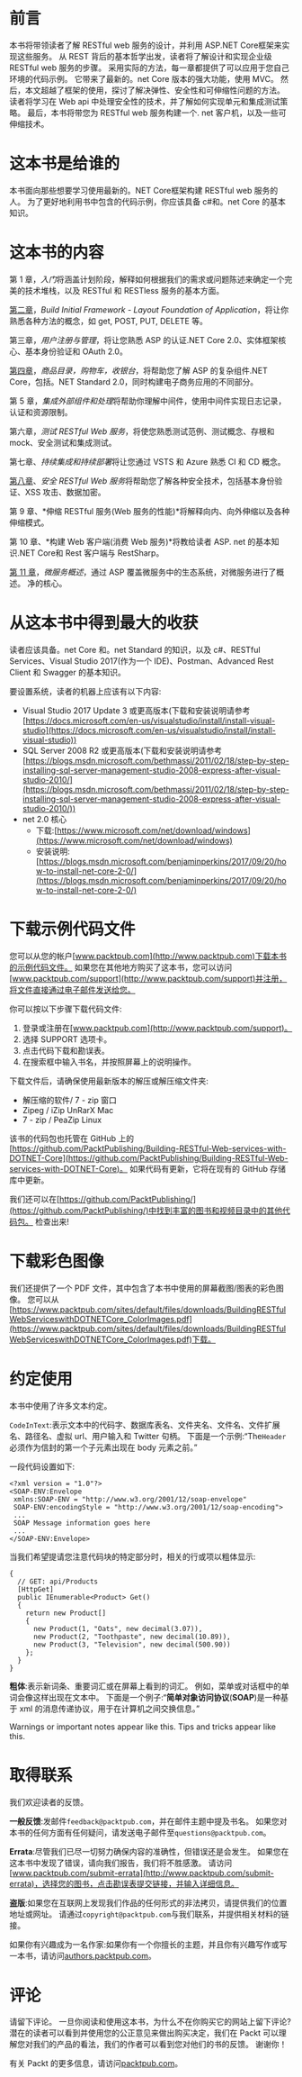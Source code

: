 # 前言

本书将带领读者了解 RESTful web 服务的设计，并利用 ASP.NET Core框架来实现这些服务。 从 REST 背后的基本哲学出发，读者将了解设计和实现企业级 RESTful web 服务的步骤。 采用实际的方法，每一章都提供了可以应用于您自己环境的代码示例。 它带来了最新的。net Core 版本的强大功能，使用 MVC。 然后，本文超越了框架的使用，探讨了解决弹性、安全性和可伸缩性问题的方法。 读者将学习在 Web api 中处理安全性的技术，并了解如何实现单元和集成测试策略。 最后，本书将带您为 RESTful web 服务构建一个. net 客户机，以及一些可伸缩技术。

# 这本书是给谁的

本书面向那些想要学习使用最新的。NET Core框架构建 RESTful web 服务的人。 为了更好地利用书中包含的代码示例，你应该具备 c#和。net Core 的基本知识。

# 这本书的内容

第 1 章，*入门*将涵盖计划阶段，解释如何根据我们的需求或问题陈述来确定一个完美的技术堆栈，以及 RESTful 和 RESTless 服务的基本方面。

[第二章](02.html)，*Build Initial Framework - Layout Foundation of Application*，将让你熟悉各种方法的概念，如 get, POST, PUT, DELETE 等。

第三章，*用户注册与管理*，将让您熟悉 ASP 的认证.NET Core 2.0、实体框架核心、基本身份验证和 OAuth 2.0。

[第四章](04.html)，*商品目录，购物车，收银台*，将帮助您了解 ASP 的复杂组件.NET Core，包括。NET Standard 2.0，同时构建电子商务应用的不同部分。

第 5 章，*集成外部组件和处理*将帮助你理解中间件，使用中间件实现日志记录，认证和资源限制。

第六章，*测试 RESTful Web 服务*，将使您熟悉测试范例、测试概念、存根和 mock、安全测试和集成测试。

第七章、*持续集成和持续部署*将让您通过 VSTS 和 Azure 熟悉 CI 和 CD 概念。

[第八章](08.html)、*安全 RESTful Web 服务*将帮助您了解各种安全技术，包括基本身份验证、XSS 攻击、数据加密。

第 9 章、*伸缩 RESTful 服务(Web 服务的性能)*将解释向内、向外伸缩以及各种伸缩模式。

第 10 章、*构建 Web 客户端(消费 Web 服务)*将教给读者 ASP. net 的基本知识.NET Core和 Rest 客户端与 RestSharp。

[第 11 章](11.html)，*微服务概述*，通过 ASP 覆盖微服务中的生态系统，对微服务进行了概述。 净的核心。

# 从这本书中得到最大的收获

读者应该具备。net Core 和。net Standard 的知识，以及 c#、RESTful Services、Visual Studio 2017(作为一个 IDE)、Postman、Advanced Rest Client 和 Swagger 的基本知识。

要设置系统，读者的机器上应该有以下内容:

*   Visual Studio 2017 Update 3 或更高版本(下载和安装说明请参考[https://docs.microsoft.com/en-us/visualstudio/install/install-visual-studio](https://docs.microsoft.com/en-us/visualstudio/install/install-visual-studio))
*   SQL Server 2008 R2 或更高版本(下载和安装说明请参考[https://blogs.msdn.microsoft.com/bethmassi/2011/02/18/step-by-step-installing-sql-server-management-studio-2008-express-after-visual-studio-2010/](https://blogs.msdn.microsoft.com/bethmassi/2011/02/18/step-by-step-installing-sql-server-management-studio-2008-express-after-visual-studio-2010/))
*   net 2.0 核心
    *   下载:[https://www.microsoft.com/net/download/windows](https://www.microsoft.com/net/download/windows)
    *   安装说明:[https://blogs.msdn.microsoft.com/benjaminperkins/2017/09/20/how-to-install-net-core-2-0/](https://blogs.msdn.microsoft.com/benjaminperkins/2017/09/20/how-to-install-net-core-2-0/)

# 下载示例代码文件

您可以从您的帐户[www.packtpub.com](http://www.packtpub.com)下载本书的示例代码文件。 如果您在其他地方购买了这本书，您可以访问[www.packtpub.com/support](http://www.packtpub.com/support)并注册，将文件直接通过电子邮件发送给您。

你可以按以下步骤下载代码文件:

1.  登录或注册在[www.packtpub.com](http://www.packtpub.com/support)。
2.  选择 SUPPORT 选项卡。
3.  点击代码下载和勘误表。
4.  在搜索框中输入书名，并按照屏幕上的说明操作。

下载文件后，请确保使用最新版本的解压或解压缩文件夹:

*   解压缩的软件/ 7 - zip 窗口
*   Zipeg / iZip UnRarX Mac
*   7 - zip / PeaZip Linux

该书的代码包也托管在 GitHub 上的[https://github.com/PacktPublishing/Building-RESTful-Web-services-with-DOTNET-Core](https://github.com/PacktPublishing/Building-RESTful-Web-services-with-DOTNET-Core)。 如果代码有更新，它将在现有的 GitHub 存储库中更新。

我们还可以在[https://github.com/PacktPublishing/](https://github.com/PacktPublishing/)中找到丰富的图书和视频目录中的其他代码包。 检查出来!

# 下载彩色图像

我们还提供了一个 PDF 文件，其中包含了本书中使用的屏幕截图/图表的彩色图像。 您可以从[https://www.packtpub.com/sites/default/files/downloads/BuildingRESTfulWebServiceswithDOTNETCore_ColorImages.pdf](https://www.packtpub.com/sites/default/files/downloads/BuildingRESTfulWebServiceswithDOTNETCore_ColorImages.pdf)下载。

# 约定使用

本书中使用了许多文本约定。

`CodeInText`:表示文本中的代码字、数据库表名、文件夹名、文件名、文件扩展名、路径名、虚拟 url、用户输入和 Twitter 句柄。 下面是一个示例:“The`Header`必须作为信封的第一个子元素出现在 body 元素之前。”

一段代码设置如下:

```
<?xml version = "1.0"?>
<SOAP-ENV:Envelope 
 xmlns:SOAP-ENV = "http://www.w3.org/2001/12/soap-envelope" 
 SOAP-ENV:encodingStyle = "http://www.w3.org/2001/12/soap-encoding">
 ...
 SOAP Message information goes here
 ...
</SOAP-ENV:Envelope>
```

当我们希望提请您注意代码块的特定部分时，相关的行或项以粗体显示:

```
{
  // GET: api/Products
  [HttpGet]
  public IEnumerable<Product> Get()
  {
    return new Product[]
    {
      new Product(1, "Oats", new decimal(3.07)),
      new Product(2, "Toothpaste", new decimal(10.89)),
      new Product(3, "Television", new decimal(500.90))
    };
  }
}
```

**粗体**:表示新词条、重要词汇或在屏幕上看到的词汇。 例如，菜单或对话框中的单词会像这样出现在文本中。 下面是一个例子:“**简单对象访问协议**(**SOAP**)是一种基于 xml 的消息传递协议，用于在计算机之间交换信息。”

Warnings or important notes appear like this. Tips and tricks appear like this.

# 取得联系

我们欢迎读者的反馈。

**一般反馈**:发邮件`feedback@packtpub.com`，并在邮件主题中提及书名。 如果您对本书的任何方面有任何疑问，请发送电子邮件至`questions@packtpub.com`。

**Errata**:尽管我们已尽一切努力确保内容的准确性，但错误还是会发生。 如果您在这本书中发现了错误，请向我们报告，我们将不胜感激。 请访问[www.packtpub.com/submit-errata](http://www.packtpub.com/submit-errata)，选择您的图书，点击勘误表提交链接，并输入详细信息。

**盗版**:如果您在互联网上发现我们作品的任何形式的非法拷贝，请提供我们的位置地址或网址。 请通过`copyright@packtpub.com`与我们联系，并提供相关材料的链接。

如果你有兴趣成为一名作家:如果你有一个你擅长的主题，并且你有兴趣写作或写一本书，请访问[authors.packtpub.com](http://authors.packtpub.com/)。

# 评论

请留下评论。 一旦你阅读和使用这本书，为什么不在你购买它的网站上留下评论? 潜在的读者可以看到并使用您的公正意见来做出购买决定，我们在 Packt 可以理解您对我们的产品的看法，我们的作者可以看到您对他们的书的反馈。 谢谢你！

有关 Packt 的更多信息，请访问[packtpub.com](https://www.packtpub.com/)。
